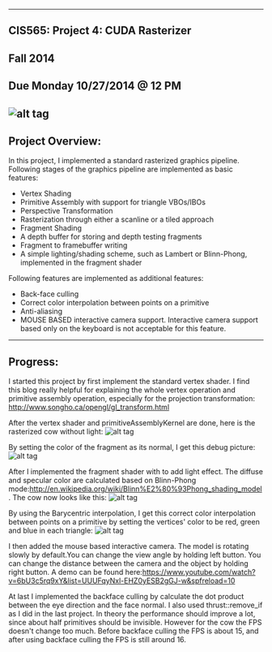 -------------------------------------------------------------------------------
CIS565: Project 4: CUDA Rasterizer
-------------------------------------------------------------------------------
Fall 2014
-------------------------------------------------------------------------------
Due Monday 10/27/2014 @ 12 PM
-------------------------------------------------------------------------------
![alt tag](https://github.com/jianqiaol/Project4-Rasterizer/blob/master/one_more_light.png)
-------------------------------------------------------------------------------
Project Overview:
-------------------------------------------------------------------------------
In this project, I implemented a standard rasterized graphics pipeline. Following stages of the graphics pipeline are implemented as basic features:
* Vertex Shading
* Primitive Assembly with support for triangle VBOs/IBOs
* Perspective Transformation
* Rasterization through either a scanline or a tiled approach
* Fragment Shading
* A depth buffer for storing and depth testing fragments
* Fragment to framebuffer writing
* A simple lighting/shading scheme, such as Lambert or Blinn-Phong, implemented in the fragment shader

Following features are implemented as additional features:
* Back-face culling
* Correct color interpolation between points on a primitive
* Anti-aliasing
* MOUSE BASED interactive camera support. Interactive camera support based only on the keyboard is not acceptable for this feature.

-------------------------------------------------------------------------------
Progress:
-------------------------------------------------------------------------------
I started this project by first implement the standard vertex shader. I find this blog really helpful for explaining the whole vertex operation and primitive assembly operation, especially for the projection transformation: http://www.songho.ca/opengl/gl_transform.html

After the vertex shader and primitiveAssemblyKernel are done, here is the rasterized cow without light:
![alt tag](https://github.com/jianqiaol/Project4-Rasterizer/blob/master/without_light.png)

By setting the color of the fragment as its normal, I get this debug picture:
![alt tag](https://github.com/jianqiaol/Project4-Rasterizer/blob/master/debug_normal.png)

After I implemented the fragment shader with to add light effect. The diffuse and specular color are calculated based on Blinn-Phong mode:http://en.wikipedia.org/wiki/Blinn%E2%80%93Phong_shading_model. The cow now looks like this:
![alt tag](https://github.com/jianqiaol/Project4-Rasterizer/blob/master/with_light.png)

By using the Barycentric interpolation, I get this correct color interpolation between points on a primitive by setting the vertices' color to be red, green and blue in each triangle:
![alt tag](https://github.com/jianqiaol/Project4-Rasterizer/blob/master/color_interpolation.png)

I then added the mouse based interactive camera. The model is rotating slowly by default.You can change the view angle by holding left button. You can change the distance between the camera and the object by holding right button. A demo can be found here:https://www.youtube.com/watch?v=6bU3c5rq9xY&list=UUUFqyNxl-EHZ0yESB2gGJ-w&spfreload=10

At last I implemented the backface culling by calculate the dot product between the eye direction and the face normal. I also used thrust::remove_if as I did in the last project. In theory the performance should improve a lot, since about half primitives should be invisible. However for the cow the FPS doesn't change too much. Before backface culling the FPS is about 15, and after using backface culling the FPS is still around 16.

